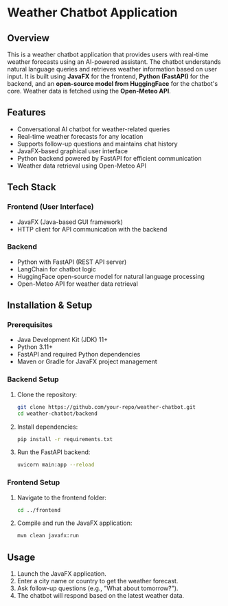 # Weather Chatbot Application

## Overview
This is a weather chatbot application that provides users with real-time weather forecasts using an AI-powered assistant. The chatbot understands natural language queries and retrieves weather information based on user input. It is built using **JavaFX** for the frontend, **Python (FastAPI)** for the backend, and an **open-source model from HuggingFace** for the chatbot's core. Weather data is fetched using the **Open-Meteo API**.

## Features
- Conversational AI chatbot for weather-related queries
- Real-time weather forecasts for any location
- Supports follow-up questions and maintains chat history
- JavaFX-based graphical user interface
- Python backend powered by FastAPI for efficient communication
- Weather data retrieval using Open-Meteo API

## Tech Stack
### **Frontend** (User Interface)
- JavaFX (Java-based GUI framework)
- HTTP client for API communication with the backend

### **Backend**
- Python with FastAPI (REST API server)
- LangChain for chatbot logic
- HuggingFace open-source model for natural language processing
- Open-Meteo API for weather data retrieval

## Installation & Setup
### **Prerequisites**
- Java Development Kit (JDK) 11+
- Python 3.11+
- FastAPI and required Python dependencies
- Maven or Gradle for JavaFX project management

### **Backend Setup**
1. Clone the repository:
   ```sh
   git clone https://github.com/your-repo/weather-chatbot.git
   cd weather-chatbot/backend
   ```
2. Install dependencies:
   ```sh
   pip install -r requirements.txt
   ```
3. Run the FastAPI backend:
   ```sh
   uvicorn main:app --reload
   ```

### **Frontend Setup**
1. Navigate to the frontend folder:
   ```sh
   cd ../frontend
   ```
2. Compile and run the JavaFX application:
   ```sh
   mvn clean javafx:run
   ```

## Usage
1. Launch the JavaFX application.
2. Enter a city name or country to get the weather forecast.
3. Ask follow-up questions (e.g., "What about tomorrow?").
4. The chatbot will respond based on the latest weather data.